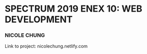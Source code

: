 # SPECTRUM 2019 ENEX 10: WEB DEVELOPMENT
### NICOLE CHUNG

Link to project: nicolechung.netlify.com
